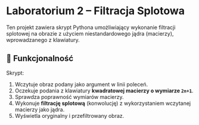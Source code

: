 # Laboratorium 2 – Filtracja Splotowa

Ten projekt zawiera skrypt Pythona umożliwiający wykonanie filtracji splotowej na obrazie z użyciem niestandardowego jądra (macierzy), wprowadzanego z klawiatury.

## 🧠 Funkcjonalność

Skrypt:
1. Wczytuje obraz podany jako argument w linii poleceń.
2. Oczekuje podania z klawiatury **kwadratowej macierzy o wymiarze `2n+1`**.
3. Sprawdza poprawność wymiarów macierzy.
4. Wykonuje **filtrację splotową** (konwolucję) z wykorzystaniem wczytanej macierzy jako jądra.
5. Wyświetla oryginalny i przefiltrowany obraz.